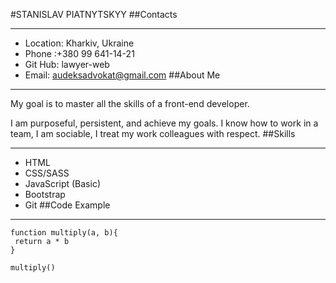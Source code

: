 #STANISLAV PIATNYTSKYY
##Contacts
**********
*	Location: Kharkiv, Ukraine
*   Phone :+380 99 641-14-21
*   Git Hub:  lawyer-web
*   Email: audeksadvokat@gmail.com
##About Me
**********
My goal is to master all the skills of a front-end developer.

I am purposeful, persistent, and achieve my goals. I know how to work in a team, I am sociable, I treat my work colleagues with respect.
##Skills
**********
* HTML
* CSS/SASS
* JavaScript (Basic)
* Bootstrap
* Git
##Code Example
**********
```
function multiply(a, b){
 return a * b
}

multiply()

```